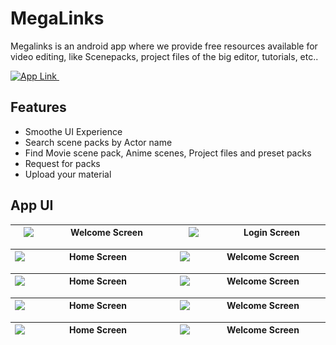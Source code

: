 # MegaLinks

Megalinks is an android app where we provide free resources available for video editing, like Scenepacks, project files of the big editor, tutorials, etc..

<a href="https://play.google.com/store/apps/details?id=com.vk.MegaLinks" target="_blank">
        <img alt="App Link" src="https://img.shields.io/badge/Playstore Link-%23F37626.svg?style=for-the-badge&logo=android&logoColor=white" />&nbsp; 
    </a>

## Features
- Smoothe UI Experience
- Search scene packs by Actor name
- Find Movie scene pack, Anime scenes, Project files and preset packs
- Request for packs
- Upload your material

## App UI



| <img align="left" alt="Home Screen" src="screenshots/img-1.png" width="250px" /> | <img align="left" alt="Welcome Screen" src="https://user-images.githubusercontent.com/59719046/135311126-4ab9e616-fcc8-49bd-b81f-b473abeaf4f0.png" width="250px" /> | <img align="left" alt="Login Screen" src="https://user-images.githubusercontent.com/59719046/135311152-a6aacb42-cd2d-48af-bc1b-697b58019718.png" width="250px" /> | <img align="left" alt="Dashboard" src="https://user-images.githubusercontent.com/59719046/135311267-89ee207b-995f-4292-b153-1739e933ea0e.png" width="250px" /> |
| -------------------------------------------------------------------------------------------------------------------------------------------------- | ---------------------------------------------------------------------------------------------------------------------------------------------------- | ------------------------------------------------------------------------------------------------------------------------------------------------ | --------------------------------------------------------------------------------------------------------------------------------------------------- |


| <img align="left" alt="Home Screen" src="https://user-images.githubusercontent.com/59719046/135311431-22c55611-72b3-4f6e-8ff6-067d28cdc9d8.png" width="250px" /> | <img align="left" alt="Welcome Screen" src="https://user-images.githubusercontent.com/59719046/135311650-51fcfae8-99c3-4a3d-86ea-70c1edbe5938.png" width="250px" /> | <img align="left" alt="Login Screen" src="https://user-images.githubusercontent.com/59719046/135311673-e4d5e510-3c0c-4d05-be24-17c4fe059cef.png" width="250px" /> | <img align="left" alt="Dashboard" src="https://user-images.githubusercontent.com/59719046/135311677-3f0c600b-b734-453b-9d74-7ca3ba0ed694.png" width="250px" /> |
| -------------------------------------------------------------------------------------------------------------------------------------------------- | ---------------------------------------------------------------------------------------------------------------------------------------------------- | ------------------------------------------------------------------------------------------------------------------------------------------------ | --------------------------------------------------------------------------------------------------------------------------------------------------- |

| <img align="left" alt="Home Screen" src="https://user-images.githubusercontent.com/59719046/135311686-4e5da0c8-ba30-40d6-8549-e437e9cef07e.png" width="250px" /> | <img align="left" alt="Welcome Screen" src="https://user-images.githubusercontent.com/59719046/135311690-05a79bc2-8db3-4638-9f24-f65d1eea7e5b.png" width="250px" /> | <img align="left" alt="Login Screen" src="https://user-images.githubusercontent.com/59719046/135311694-85f34287-130c-498c-9947-fb81841c16a0.png" width="250px" /> | <img align="left" alt="Dashboard" src="https://user-images.githubusercontent.com/59719046/135311700-fb8824e2-925c-47e1-a3b4-b3194ee25efe.png" width="250px" /> |
| -------------------------------------------------------------------------------------------------------------------------------------------------- | ---------------------------------------------------------------------------------------------------------------------------------------------------- | ------------------------------------------------------------------------------------------------------------------------------------------------ | --------------------------------------------------------------------------------------------------------------------------------------------------- |

| <img align="left" alt="Home Screen" src="https://user-images.githubusercontent.com/59719046/135311708-9caef476-7f29-4480-b60f-416316c67831.png" width="250px" /> | <img align="left" alt="Welcome Screen" src="https://user-images.githubusercontent.com/59719046/135311711-bee89417-a5ad-4af5-8c59-313fb87baac3.png" width="250px" /> | <img align="left" alt="Login Screen" src="https://user-images.githubusercontent.com/59719046/135311717-ca45d281-4c39-4ccd-9805-b60075d8939f.png" width="250px" /> | <img align="left" alt="Dashboard" src="https://user-images.githubusercontent.com/59719046/135311729-d3604273-e9f9-4a23-9568-be907c18ab84.png" width="250px" /> |
| -------------------------------------------------------------------------------------------------------------------------------------------------- | ---------------------------------------------------------------------------------------------------------------------------------------------------- | ------------------------------------------------------------------------------------------------------------------------------------------------ | --------------------------------------------------------------------------------------------------------------------------------------------------- |

| <img align="left" alt="Home Screen" src="https://user-images.githubusercontent.com/59719046/135311739-d3756271-73d3-49b7-a740-1c7f4b58f53b.png" width="250px" /> | <img align="left" alt="Welcome Screen" src="https://user-images.githubusercontent.com/59719046/135311660-1e827c57-e5fc-49b3-9cad-9e8606027043.png" width="250px" /> |
| -------------------------------------------------------------------------------------------------------------------------------------------------- | ---------------------------------------------------------------------------------------------------------------------------------------------------- | 
